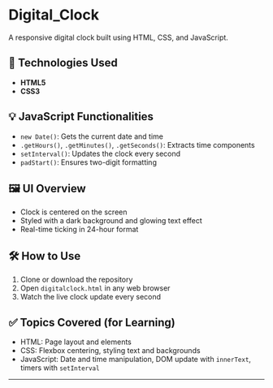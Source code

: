 # Digital_Clock
A responsive digital clock built using HTML, CSS, and JavaScript.

## 🧱 Technologies Used

- **HTML5**
- **CSS3**
 

## 💡 JavaScript Functionalities

- `new Date()`: Gets the current date and time
- `.getHours()`, `.getMinutes()`, `.getSeconds()`: Extracts time components
- `setInterval()`: Updates the clock every second
- `padStart()`: Ensures two-digit formatting

## 🖼️ UI Overview

- Clock is centered on the screen
- Styled with a dark background and glowing text effect
- Real-time ticking in 24-hour format

## 🛠️ How to Use

1. Clone or download the repository
2. Open `digitalclock.html` in any web browser
3. Watch the live clock update every second

## ✅ Topics Covered (for Learning)

- HTML: Page layout and elements
- CSS: Flexbox centering, styling text and backgrounds
- JavaScript: Date and time manipulation, DOM update with `innerText`, timers with `setInterval`

---


